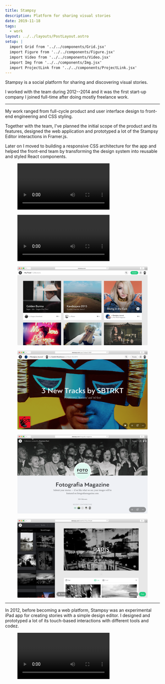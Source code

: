 ```yaml
---
title: Stampsy
description: Platform for sharing visual stories
date: 2019-11-18
tags:
  - work
layout: ../../layouts/PostLayout.astro
setup: |
  import Grid from '../../components/Grid.jsx'
  import Figure from '../../components/Figure.jsx'
  import Video from '../../components/Video.jsx'
  import Img from '../../components/Img.jsx'
  import ProjectLink from '../../components/ProjectLink.jsx'
---
```


Stampsy is a social platform for sharing and discovering visual stories.

I worked with the team during 2012--2014 and it was the first start-up company I
joined full-time after doing mostly freelance work.

---

My work ranged from full-cycle product and user interface design to front-end
engineering and CSS styling.

Together with the team, I've planned the initial scope of the product and its
features, designed the web application and prototyped a lot of the Stampsy
Editor interactions in Framer.js.

Later on I moved to building a responsive CSS architecture for the app and
helped the front-end team by transforming the design system into reusable and
styled React components.

<ProjectLink title="Stampsy" url="https://stampsy.com" />

<Grid breakout>
  <Figure caption="Promo video featuring parts of my user interface work">
    <Video src="/img/about/stampsy/stampsy-web.mp4" />
  </Figure>
</Grid>

<Figure caption="Marketing website I designed in 2014">
  <Video src="/img/about/stampsy/stampsy-site.mp4" />
</Figure>

<Grid breakout className="grid-cols-2">
  <Figure caption="Feed view">
  <Img src="/img/about/stampsy/stampsy-web-0.png" />
  </Figure>
  <Figure caption="Story page">
  <Img src="/img/about/stampsy/stampsy-web-1.png" />
  </Figure>
  <Figure caption="User-curated collection page">
  <Img src="/img/about/stampsy/stampsy-web-2.png" />
  </Figure>
  <Figure caption="Visual editor for creating stories">
  <Img src="/img/about/stampsy/stampsy-web-3.png" />
  </Figure>
</Grid>

---

In 2012, before becoming a web platform, Stampsy was an experimental iPad app
for creating stories with a simple design editor. I designed and prototyped a
lot of its touch-based interactions with different tools and codez.

<Grid breakout>
  <Figure caption="Creating and sharing a story in Stampsy iPad app">
    <Video src="/img/about/stampsy/stampsy-ipad.mp4" />
  </Figure>
</Grid>
